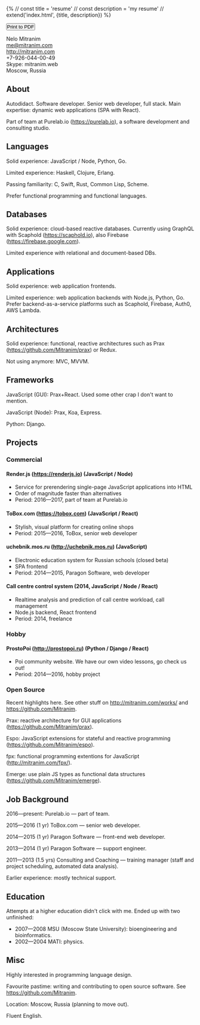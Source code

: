 {%
// const title = 'resume'
// const description = 'my resume'
// extend('index.html', {title, description})
%}

<link rel="stylesheet" type="text/css" href="/styles/app.css">

<body></body>

<p class="text-right children-margin-letter-v">
  <span class="block text-blue" data-note="Updated: March 28 2017"></span>
  <span class="block noprint">
    <button class="flat" style="padding: 0" onclick="window.print()">
      <span class="fa fa-print"></span>
      <span>Print to PDF</span>
    </button>
  </span>
</p>

Nelo Mitranim
<br>
me@mitranim.com
<br>
http://mitranim.com
<br>
+7-926-044-00-49
<br>
Skype: mitranim.web
<br>
Moscow, Russia

## About

Autodidact. Software developer. Senior web developer, full stack. Main
expertise: dynamic web applications (SPA with React).

Part of team at Purelab.io (https://purelab.io), a software development and
consulting studio.

## Languages

Solid experience: JavaScript / Node, Python, Go.

Limited experience: Haskell, Clojure, Erlang.

Passing familiarity: C, Swift, Rust, Common Lisp, Scheme.

Prefer functional programming and functional languages.

## Databases

Solid experience: cloud-based reactive databases. Currently using GraphQL with
Scaphold (https://scaphold.io), also Firebase (https://firebase.google.com).

Limited experience with relational and document-based DBs.

## Applications

Solid experience: web application frontends.

Limited experience: web application backends with Node.js, Python, Go. Prefer
backend-as-a-service platforms such as Scaphold, Firebase, Auth0, AWS Lambda.

## Architectures

Solid experience: functional, reactive architectures such as Prax
(https://github.com/Mitranim/prax) or Redux.

Not using anymore: MVC, MVVM.

## Frameworks

JavaScript (GUI): Prax+React. Used some other crap I don't want to mention.

JavaScript (Node): Prax, Koa, Express.

Python: Django.

## Projects

### Commercial

#### Render.js (https://renderjs.io) <span class="text-gray">(JavaScript / Node)</span>

  * Service for prerendering single-page JavaScript applications into HTML
  * Order of magnitude faster than alternatives
  * Period: 2016—2017, part of team at Purelab.io

#### ToBox.com (https://tobox.com) <span class="text-gray">(JavaScript / React)</span>

  * Stylish, visual platform for creating online shops
  * Period: 2015—2016, ToBox, senior web developer

#### uchebnik.mos.ru (http://uchebnik.mos.ru) <span class="text-gray">(JavaScript)</span>

  * Electronic education system for Russian schools (closed beta)
  * SPA frontend
  * Period: 2014—2015, Paragon Software, web developer

#### Call centre control system <span class="text-gray">(2014, JavaScript / Node / React)</span>

  * Realtime analysis and prediction of call centre workload, call management
  * Node.js backend, React frontend
  * Period: 2014, freelance

### Hobby

#### ProstoPoi (http://prostopoi.ru) <span class="text-gray">(Python / Django / React)</span>

  * Poi community website. We have our own video lessons, go check us out!
  * Period: 2014—2016, hobby project

### Open Source

Recent highlights here. See other stuff on http://mitranim.com/works/ and
https://github.com/Mitranim.

Prax: reactive architecture for GUI applications (https://github.com/Mitranim/prax).

Espo: JavaScript extensions for stateful and reactive programming (https://github.com/Mitranim/espo).

fpx: functional programming extentions for JavaScript (http://mitranim.com/fpx/).

Emerge: use plain JS types as functional data structures (https://github.com/Mitranim/emerge).

## Job Background

2016—present: Purelab.io — part of team.

2015—2016 (1 yr) ToBox.com — senior web developer.

2014—2015 (1 yr) Paragon Software — front-end web developer.

2013—2014 (1 yr) Paragon Software — support engineer.

2011—2013 (1.5 yrs) Consulting and Coaching — training manager (staff and project scheduling, automated data analysis).

Earlier experience: mostly technical support.

## Education

Attempts at a higher education didn't click with me. Ended up with two
unfinished:

  * 2007—2008 MSU (Moscow State University): bioengineering and bioinformatics.
  * 2002—2004 MATI: physics.

## Misc

Highly interested in programming language design.

Favourite pastime: writing and contributing to open source software. See
https://github.com/Mitranim.

Location: Moscow, Russia (planning to move out).

Fluent English.
